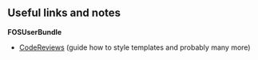 ## Useful links and notes

**FOSUserBundle**

* [CodeReviews](https://codereviewvideos.com/course/getting-started-with-fosuserbundle/video/fosuserbundle-and-bootstrap-3-template-customisation) 
(guide how to style templates and probably many more)
